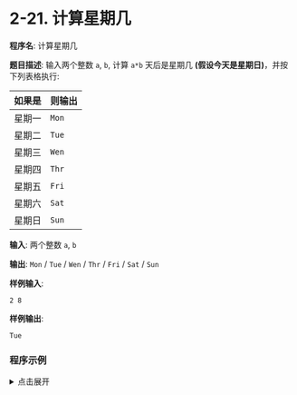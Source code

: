 # 2-21. 计算星期几

**程序名**: 计算星期几

**题目描述**: 输入两个整数 `a`, `b`, 计算 `a*b` 天后是星期几 **(假设今天是星期日)**，并按下列表格执行:

| **如果是** | **则输出** |
| ---------- | ---------- |
| 星期一     | `Mon`      |
| 星期二     | `Tue`      |
| 星期三     | `Wen`      |
| 星期四     | `Thr`      |
| 星期五     | `Fri`      |
| 星期六     | `Sat`      |
| 星期日     | `Sun`      |

**输入**: 两个整数 `a`, `b`

**输出**: `Mon` / `Tue` / `Wen` / `Thr` / `Fri` / `Sat` / `Sun`

**样例输入**:
```text
2 8
```

**样例输出**:
```text
Tue
```

### 程序示例

<details>
<summary>点击展开</summary>

```cpp
#include <iostream>
using namespace std;

int main() {
    int a, b;
    cin >> a >> b;
    int k = a * b % 7;
    switch (k) {
        case 0:
            cout << "Sun";
            break;
        case 1:
            cout << "Mon";
            break;
        case 2:
            cout << "Tue";
            break;
        case 3:
            cout << "Wen";
            break;
        case 4:
            cout << "Thr";
            break;
        case 5:
            cout << "Fri";
            break;
        case 6:
            cout << "Sat";
            break;
    }
    cout << endl;
    return 0;
}
```

```output
< 2 8
> Tue
```

</details>